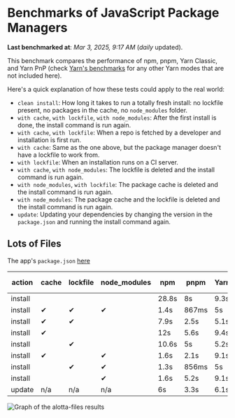 # Benchmarks of JavaScript Package Managers

**Last benchmarked at**: _Mar 3, 2025, 9:17 AM_ (_daily_ updated).

This benchmark compares the performance of npm, pnpm, Yarn Classic, and Yarn PnP (check [Yarn's benchmarks](https://yarnpkg.com/benchmarks) for any other Yarn modes that are not included here).

Here's a quick explanation of how these tests could apply to the real world:

- `clean install`: How long it takes to run a totally fresh install: no lockfile present, no packages in the cache, no `node_modules` folder.
- `with cache`, `with lockfile`, `with node_modules`: After the first install is done, the install command is run again.
- `with cache`, `with lockfile`: When a repo is fetched by a developer and installation is first run.
- `with cache`: Same as the one above, but the package manager doesn't have a lockfile to work from.
- `with lockfile`: When an installation runs on a CI server.
- `with cache`, `with node_modules`: The lockfile is deleted and the install command is run again.
- `with node_modules`, `with lockfile`: The package cache is deleted and the install command is run again.
- `with node_modules`: The package cache and the lockfile is deleted and the install command is run again.
- `update`: Updating your dependencies by changing the version in the `package.json` and running the install command again.

## Lots of Files

The app's `package.json` [here](https://github.com/pnpm/pnpm.io/blob/main/benchmarks/fixtures/alotta-files/package.json)

| action  | cache | lockfile | node_modules| npm | pnpm | Yarn | Yarn PnP |
| ---     | ---   | ---      | ---         | --- | ---  | ---  | ---      |
| install |       |          |             | 28.8s | 8s | 9.3s | 5.7s |
| install | ✔     | ✔        | ✔           | 1.4s | 867ms | 5s | n/a |
| install | ✔     | ✔        |             | 7.9s | 2.5s | 5.1s | 1.3s |
| install | ✔     |          |             | 12s | 5.6s | 9.4s | 5.3s |
| install |       | ✔        |             | 10.6s | 5s | 5.2s | 1.3s |
| install | ✔     |          | ✔           | 1.6s | 2.1s | 9.1s | n/a |
| install |       | ✔        | ✔           | 1.3s | 856ms | 5s | n/a |
| install |       |          | ✔           | 1.6s | 5.2s | 9.1s | n/a |
| update  | n/a | n/a | n/a | 6s | 3.3s | 6.1s | 5.1s |

<img alt="Graph of the alotta-files results" src="/img/benchmarks/alotta-files.svg" />